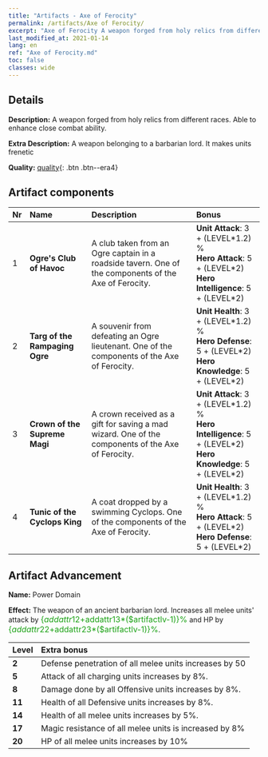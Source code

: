 ```yaml
---
title: "Artifacts - Axe of Ferocity"
permalink: /artifacts/Axe of Ferocity/
excerpt: "Axe of Ferocity A weapon forged from holy relics from different races. Able to enhance close combat ability."
last_modified_at: 2021-01-14
lang: en
ref: "Axe of Ferocity.md"
toc: false
classes: wide
---
```

## Details

 **Description:** A weapon forged from holy relics from different races. Able to enhance close combat ability.

 **Extra Description:** A weapon belonging to a barbarian lord. It makes units frenetic

 **Quality:** [quality](#artifact-components){: .btn .btn--era4}



## Artifact components

  |  Nr  |    Name  |  Description | Bonus | 
  |:-----|:---------|:-------------|:------| 
  | 1 | **Ogre's Club of Havoc** | A club taken from an Ogre captain in a roadside tavern. One of the components of the Axe of Ferocity. | **Unit Attack**: 3 + (LEVEL\*1.2) %<br/>**Hero Attack**: 5 + (LEVEL\*2)<br/>**Hero Intelligence**: 5 + (LEVEL\*2) | 
  | 2 | **Targ of the Rampaging Ogre** | A souvenir from defeating an Ogre lieutenant. One of the components of the Axe of Ferocity. | **Unit Health**: 3 + (LEVEL\*1.2) %<br/>**Hero Defense**: 5 + (LEVEL\*2)<br/>**Hero Knowledge**: 5 + (LEVEL\*2) | 
  | 3 | **Crown of the Supreme Magi** | A crown received as a gift for saving a mad wizard. One of the components of the Axe of Ferocity. | **Unit Attack**: 3 + (LEVEL\*1.2) %<br/>**Hero Intelligence**: 5 + (LEVEL\*2)<br/>**Hero Knowledge**: 5 + (LEVEL\*2) | 
  | 4 | **Tunic of the Cyclops King** | A coat dropped by a swimming Cyclops. One of the components of the Axe of Ferocity. | **Unit Health**: 3 + (LEVEL\*1.2) %<br/>**Hero Attack**: 5 + (LEVEL\*2)<br/>**Hero Defense**: 5 + (LEVEL\*2) | 


## Artifact Advancement

 **Name:** Power Domain

 **Effect:** The weapon of an ancient barbarian lord. Increases all melee units' attack by <span style="color: #1ca216;font-size:16px">{$addattr12+$addattr13*($artifactlv-1)}%</span> and HP by <span style="color: #1ca216;font-size:16px">{$addattr22+$addattr23*($artifactlv-1)}%</span>.

  |  Level  |    Extra bonus  | 
  |:--------|:----------------| 
  | **2** | Defense penetration of all melee units increases by 50 | 
  | **5** | Attack of all charging units increases by 8%. | 
  | **8** | Damage done by all Offensive units increases by 8%. | 
  | **11** | Health of all Defensive units increases by 8%. | 
  | **14** | Health of all melee units increases by 5%. | 
  | **17** | Magic resistance of all melee units is increased by 8% | 
  | **20** | HP of all melee units increases by 10% | 
